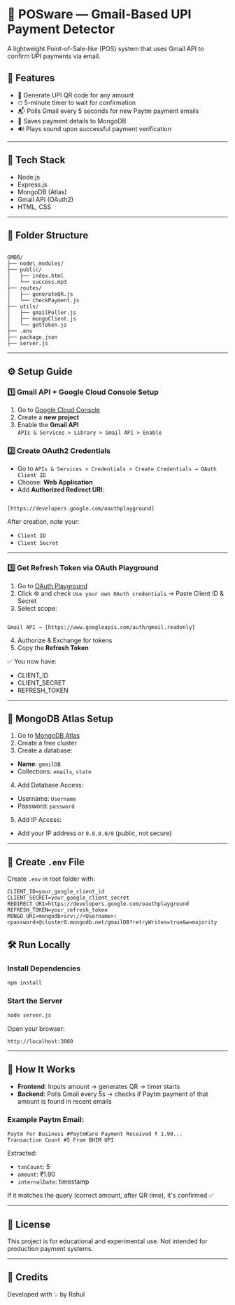 # 💸 POSware — Gmail-Based UPI Payment Detector

A lightweight Point-of-Sale-like (POS) system that uses Gmail API to confirm UPI payments via email.

## 🚀 Features

- 🧾 Generate UPI QR code for any amount
- ⏱ 5-minute timer to wait for confirmation
- 📬 Polls Gmail every 5 seconds for new Paytm payment emails
- 💾 Saves payment details to MongoDB
- 🔊 Plays sound upon successful payment verification

---

## 🧠 Tech Stack

- Node.js
- Express.js
- MongoDB (Atlas)
- Gmail API (OAuth2)
- HTML, CSS

---

## 📁 Folder Structure

```

GMDB/
├── node\_modules/
├── public/
│   ├── index.html
│   └── success.mp3
├── routes/
│   ├── generateQR.js
│   └── checkPayment.js
├── utils/
│   ├── gmailPoller.js
│   ├── mongoClient.js
│   └── getToken.js
├── .env
├── package.json
├── server.js

```

---

## ⚙️ Setup Guide

### 1️⃣ Gmail API + Google Cloud Console Setup

1. Go to [Google Cloud Console](https://console.cloud.google.com/)
2. Create a **new project**
3. Enable the **Gmail API**  
   `APIs & Services > Library > Gmail API > Enable`

### 2️⃣ Create OAuth2 Credentials

- Go to `APIs & Services > Credentials > Create Credentials → OAuth Client ID`
- Choose: **Web Application**
- Add **Authorized Redirect URI**:  
```

[https://developers.google.com/oauthplayground]
```

After creation, note your:
- `Client ID`
- `Client Secret`

---

### 3️⃣ Get Refresh Token via OAuth Playground

1. Go to [OAuth Playground](https://developers.google.com/oauthplayground)
2. Click ⚙️ and check `Use your own OAuth credentials` → Paste Client ID & Secret
3. Select scope:  
```

Gmail API → [https://www.googleapis.com/auth/gmail.readonly]

````
4. Authorize & Exchange for tokens
5. Copy the **Refresh Token**

✅ You now have:
- CLIENT_ID
- CLIENT_SECRET
- REFRESH_TOKEN

---

## 🍃 MongoDB Atlas Setup

1. Go to [MongoDB Atlas](https://www.mongodb.com/cloud/atlas)
2. Create a free cluster
3. Create a database:
- **Name**: `gmailDB`
- Collections: `emails`, `state`

4. Add Database Access:
- Username: `Username`
- Password: `password`

5. Add IP Access:
- Add your IP address or `0.0.0.0/0` (public, not secure)

---

## 🔐 Create `.env` File

Create `.env` in root folder with:

```env
CLIENT_ID=your_google_client_id
CLIENT_SECRET=your_google_client_secret
REDIRECT_URI=https://developers.google.com/oauthplayground
REFRESH_TOKEN=your_refresh_token
MONGO_URI=mongodb+srv://<Username>:<password>@cluster0.mongodb.net/gmailDB?retryWrites=true&w=majority
````



## 🛠 Run Locally

### Install Dependencies

```bash
npm install
```

### Start the Server

```bash
node server.js
```

Open your browser:

```
http://localhost:3000
```

---

## 🧪 How It Works

* **Frontend**: Inputs amount → generates QR → timer starts
* **Backend**: Polls Gmail every 5s → checks if Paytm payment of that amount is found in recent emails

### Example Paytm Email:

```
Paytm For Business #PaytmKaro Payment Received ₹ 1.90...
Transaction Count #5 From BHIM UPI
```

Extracted:

* `txnCount`: 5
* `amount`: ₹1.90
* `internalDate`: timestamp

If it matches the query (correct amount, after QR time), it's confirmed ✅

---

## 📜 License

This project is for educational and experimental use. Not intended for production payment systems.

---

## 🙌 Credits

Developed with 💡 by Rahul


